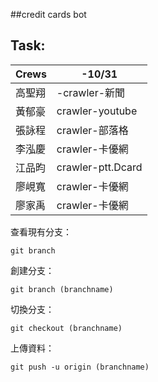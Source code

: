 ##credit cards bot

## Task:
Crews| -10/31<br> |
------|-------|
高聖翔 | -crawler-新聞 | 
黃郁豪 | crawler-youtube | 
張詠程 | crawler-部落格 | 
李泓慶 | crawler-卡優網 | 
江品昀 | crawler-ptt.Dcard | 
廖峴寬 | crawler-卡優網 | 
廖家禹 | crawler-卡優網 | 


查看現有分支：

```
git branch
```

創建分支：

```
git branch (branchname)
```

切換分支：

```
git checkout (branchname)
```

上傳資料：

```
git push -u origin (branchname)
```





